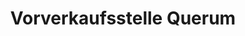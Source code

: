 ---
title: "Vorverkaufsstelle Querum"
url: /braunschweig/vorverkaufsstelle-querum-bevenroder-strasse/
shop: Tickets
---